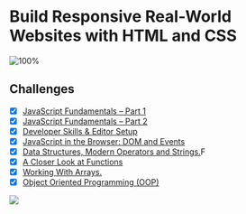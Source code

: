 # Build Responsive Real-World Websites with HTML and CSS
![100%](https://progress-bar.dev/100/?title=Done)
<br />


## Challenges

- [x] [JavaScript Fundamentals – Part 1 ](./JavaScript%20Fundamentals%20%E2%80%93%20Part%201/)
- [x] [JavaScript Fundamentals – Part 2](./JavaScript%20Fundamentals%20%E2%80%93%20Part%202/)
- [x] [Developer Skills & Editor Setup ](./Developer%20Skills%20%26%20Editor%20Setup/)
- [x] [JavaScript in the Browser: DOM and Events](./JavaScript%20in%20the%20Browser%20DOM%20and%20Events/)
- [x] [Data Structures, Modern Operators and Strings.](./Data%20Structures%2C%20Modern%20Operators%20and%20Strings/)F
- [x] [A Closer Look at Functions](./A%20Closer%20Look%20at%20Functions/)
- [x] [Working With Arrays.](./Working%20With%20Arrays/)
- [x] [Object Oriented Programming (OOP)](<./Object%20Oriented%20Programming%20(OOP)/>)

<img src="https://img.shields.io/badge/Total%20Number%20Of%20Challenges-26-blue">
